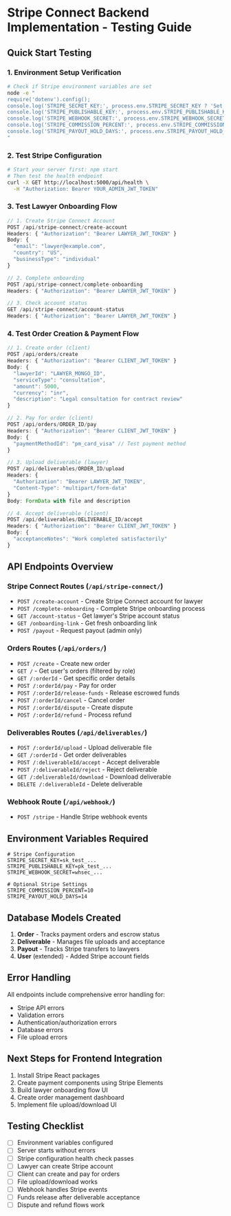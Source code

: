 # Stripe Connect Backend Implementation - Testing Guide

## Quick Start Testing

### 1. Environment Setup Verification
```bash
# Check if Stripe environment variables are set
node -e "
require('dotenv').config();
console.log('STRIPE_SECRET_KEY:', process.env.STRIPE_SECRET_KEY ? 'Set ✓' : 'Missing ✗');
console.log('STRIPE_PUBLISHABLE_KEY:', process.env.STRIPE_PUBLISHABLE_KEY ? 'Set ✓' : 'Missing ✗');
console.log('STRIPE_WEBHOOK_SECRET:', process.env.STRIPE_WEBHOOK_SECRET ? 'Set ✓' : 'Missing ✗');
console.log('STRIPE_COMMISSION_PERCENT:', process.env.STRIPE_COMMISSION_PERCENT || 'Using default: 10');
console.log('STRIPE_PAYOUT_HOLD_DAYS:', process.env.STRIPE_PAYOUT_HOLD_DAYS || 'Using default: 14');
"
```

### 2. Test Stripe Configuration
```bash
# Start your server first: npm start
# Then test the health endpoint
curl -X GET http://localhost:5000/api/health \
  -H "Authorization: Bearer YOUR_ADMIN_JWT_TOKEN"
```

### 3. Test Lawyer Onboarding Flow
```javascript
// 1. Create Stripe Connect Account
POST /api/stripe-connect/create-account
Headers: { "Authorization": "Bearer LAWYER_JWT_TOKEN" }
Body: {
  "email": "lawyer@example.com",
  "country": "US",
  "businessType": "individual"
}

// 2. Complete onboarding
POST /api/stripe-connect/complete-onboarding
Headers: { "Authorization": "Bearer LAWYER_JWT_TOKEN" }

// 3. Check account status
GET /api/stripe-connect/account-status
Headers: { "Authorization": "Bearer LAWYER_JWT_TOKEN" }
```

### 4. Test Order Creation & Payment Flow
```javascript
// 1. Create order (client)
POST /api/orders/create
Headers: { "Authorization": "Bearer CLIENT_JWT_TOKEN" }
Body: {
  "lawyerId": "LAWYER_MONGO_ID",
  "serviceType": "consultation",
  "amount": 5000,
  "currency": "inr",
  "description": "Legal consultation for contract review"
}

// 2. Pay for order (client)
POST /api/orders/ORDER_ID/pay
Headers: { "Authorization": "Bearer CLIENT_JWT_TOKEN" }
Body: {
  "paymentMethodId": "pm_card_visa" // Test payment method
}

// 3. Upload deliverable (lawyer)
POST /api/deliverables/ORDER_ID/upload
Headers: { 
  "Authorization": "Bearer LAWYER_JWT_TOKEN",
  "Content-Type": "multipart/form-data"
}
Body: FormData with file and description

// 4. Accept deliverable (client)
POST /api/deliverables/DELIVERABLE_ID/accept
Headers: { "Authorization": "Bearer CLIENT_JWT_TOKEN" }
Body: {
  "acceptanceNotes": "Work completed satisfactorily"
}
```

## API Endpoints Overview

### Stripe Connect Routes (`/api/stripe-connect/`)
- `POST /create-account` - Create Stripe Connect account for lawyer
- `POST /complete-onboarding` - Complete Stripe onboarding process
- `GET /account-status` - Get lawyer's Stripe account status
- `GET /onboarding-link` - Get fresh onboarding link
- `POST /payout` - Request payout (admin only)

### Orders Routes (`/api/orders/`)
- `POST /create` - Create new order
- `GET /` - Get user's orders (filtered by role)
- `GET /:orderId` - Get specific order details
- `POST /:orderId/pay` - Pay for order
- `POST /:orderId/release-funds` - Release escrowed funds
- `POST /:orderId/cancel` - Cancel order
- `POST /:orderId/dispute` - Create dispute
- `POST /:orderId/refund` - Process refund

### Deliverables Routes (`/api/deliverables/`)
- `POST /:orderId/upload` - Upload deliverable file
- `GET /:orderId` - Get order deliverables
- `POST /:deliverableId/accept` - Accept deliverable
- `POST /:deliverableId/reject` - Reject deliverable
- `GET /:deliverableId/download` - Download deliverable
- `DELETE /:deliverableId` - Delete deliverable

### Webhook Route (`/api/webhook/`)
- `POST /stripe` - Handle Stripe webhook events

## Environment Variables Required

```env
# Stripe Configuration
STRIPE_SECRET_KEY=sk_test_...
STRIPE_PUBLISHABLE_KEY=pk_test_...
STRIPE_WEBHOOK_SECRET=whsec_...

# Optional Stripe Settings
STRIPE_COMMISSION_PERCENT=10
STRIPE_PAYOUT_HOLD_DAYS=14
```

## Database Models Created

1. **Order** - Tracks payment orders and escrow status
2. **Deliverable** - Manages file uploads and acceptance
3. **Payout** - Tracks Stripe transfers to lawyers
4. **User** (extended) - Added Stripe account fields

## Error Handling

All endpoints include comprehensive error handling for:
- Stripe API errors
- Validation errors
- Authentication/authorization errors
- Database errors
- File upload errors

## Next Steps for Frontend Integration

1. Install Stripe React packages
2. Create payment components using Stripe Elements
3. Build lawyer onboarding flow UI
4. Create order management dashboard
5. Implement file upload/download UI

## Testing Checklist

- [ ] Environment variables configured
- [ ] Server starts without errors
- [ ] Stripe configuration health check passes
- [ ] Lawyer can create Stripe account
- [ ] Client can create and pay for orders
- [ ] File upload/download works
- [ ] Webhook handles Stripe events
- [ ] Funds release after deliverable acceptance
- [ ] Dispute and refund flows work